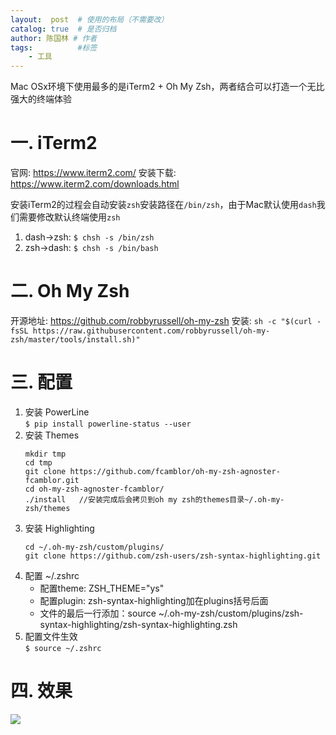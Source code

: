```yaml
---
layout:  post  # 使用的布局（不需要改）
catalog: true  # 是否归档
author: 陈国林 # 作者
tags:          #标签
    - 工具
---
```


Mac OSx环境下使用最多的是iTerm2 + Oh My Zsh，两者结合可以打造一个无比强大的终端体验

# 一. iTerm2
官网: https://www.iterm2.com/
安装下载: https://www.iterm2.com/downloads.html

安装iTerm2的过程会自动安装`zsh`安装路径在`/bin/zsh`，由于Mac默认使用`dash`我们需要修改默认终端使用`zsh`

1. dash->zsh: `$ chsh -s /bin/zsh`
2. zsh->dash: `$ chsh -s /bin/bash`

# 二. Oh My Zsh
开源地址: https://github.com/robbyrussell/oh-my-zsh
安装: `sh -c "$(curl -fsSL https://raw.githubusercontent.com/robbyrussell/oh-my-zsh/master/tools/install.sh)"`

# 三. 配置
1. 安装 PowerLine  
   `$ pip install powerline-status --user`
2. 安装 Themes
   ```
   mkdir tmp
   cd tmp
   git clone https://github.com/fcamblor/oh-my-zsh-agnoster-fcamblor.git
   cd oh-my-zsh-agnoster-fcamblor/
   ./install   //安装完成后会拷贝到oh my zsh的themes目录~/.oh-my-zsh/themes
   ```
3. 安装 Highlighting
   ```
   cd ~/.oh-my-zsh/custom/plugins/
   git clone https://github.com/zsh-users/zsh-syntax-highlighting.git
   ```
4. 配置 ~/.zshrc
    * 配置theme: ZSH_THEME="ys"
    * 配置plugin: zsh-syntax-highlighting加在plugins括号后面
    * 文件的最后一行添加：source ~/.oh-my-zsh/custom/plugins/zsh-syntax-highlighting/zsh-syntax-highlighting.zsh
5. 配置文件生效  
   `$ source ~/.zshrc`

# 四. 效果
![](https://github.com/chenguolin/chenguolin.github.io/blob/master/data/image/iTerm-zsh.png?raw=true)

